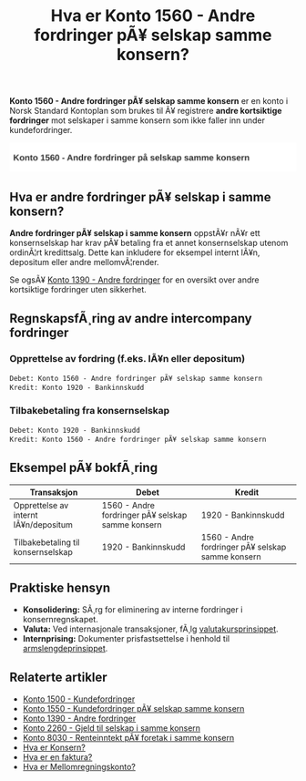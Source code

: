 ﻿---
title: "Hva er Konto 1560 - Andre fordringer pÃ¥ selskap samme konsern?"
meta_title: "1560-andre-fordringer-pa-selskap-samme-konsern"
meta_description: '**Konto 1560 - Andre fordringer pÃ¥ selskap samme konsern** er en konto i Norsk Standard Kontoplan som brukes til Ã¥ registrere **andre kortsiktige fordringer**...'
slug: 1560-andre-fordringer-pa-selskap-samme-konsern
type: blog
layout: pages/single
---

**Konto 1560 - Andre fordringer pÃ¥ selskap samme konsern** er en konto i Norsk Standard Kontoplan som brukes til Ã¥ registrere **andre kortsiktige fordringer** mot selskaper i samme konsern som ikke faller inn under kundefordringer.

![Illustrasjon av konto 1560 Andre fordringer pÃ¥ selskap samme konsern](1560-andre-fordringer-pa-selskap-samme-konsern-image.svg)

## Hva er andre fordringer pÃ¥ selskap i samme konsern?

**Andre fordringer pÃ¥ selskap i samme konsern** oppstÃ¥r nÃ¥r ett konsernselskap har krav pÃ¥ betaling fra et annet konsernselskap utenom ordinÃ¦rt kredittsalg. Dette kan inkludere for eksempel internt lÃ¥n, depositum eller andre mellomvÃ¦render.

Se ogsÃ¥ [Konto 1390 - Andre fordringer](/blogs/kontoplan/1390-andre-fordringer "Konto 1390 - Andre fordringer") for en oversikt over andre kortsiktige fordringer uten sikkerhet.

## RegnskapsfÃ¸ring av andre intercompany fordringer

### Opprettelse av fordring (f.eks. lÃ¥n eller depositum)
```plaintext
Debet: Konto 1560 - Andre fordringer pÃ¥ selskap samme konsern
Kredit: Konto 1920 - Bankinnskudd
```

### Tilbakebetaling fra konsernselskap
```plaintext
Debet: Konto 1920 - Bankinnskudd
Kredit: Konto 1560 - Andre fordringer pÃ¥ selskap samme konsern
```

## Eksempel pÃ¥ bokfÃ¸ring

| Transaksjon                             | Debet                                                        | Kredit                                    |
|-----------------------------------------|--------------------------------------------------------------|-------------------------------------------|
| Opprettelse av internt lÃ¥n/depositum    | 1560 - Andre fordringer pÃ¥ selskap samme konsern             | 1920 - Bankinnskudd                       |
| Tilbakebetaling til konsernselskap      | 1920 - Bankinnskudd                                          | 1560 - Andre fordringer pÃ¥ selskap samme konsern |

## Praktiske hensyn

* **Konsolidering:** SÃ¸rg for eliminering av interne fordringer i konsernregnskapet.
* **Valuta:** Ved internasjonale transaksjoner, fÃ¸lg [valutakursprinsippet](/blogs/regnskap/hva-er-valutakurs "Hva er Valutakurs? Prinsipper for valutahÃ¥ndtering i regnskap").
* **Internprising:** Dokumenter prisfastsettelse i henhold til [armslengdeprinsippet](/blogs/regnskap/hva-er-internprising "Hva er Internprising? Retningslinjer for konserninternt salg").

## Relaterte artikler

* [Konto 1500 - Kundefordringer](/blogs/kontoplan/1500-kundefordringer "Konto 1500 - Kundefordringer")
* [Konto 1550 - Kundefordringer pÃ¥ selskap samme konsern](/blogs/kontoplan/1550-kundefordringer-pa-selskap-samme-konsern "Konto 1550 - Kundefordringer pÃ¥ selskap samme konsern")
* [Konto 1390 - Andre fordringer](/blogs/kontoplan/1390-andre-fordringer "Konto 1390 - Andre fordringer")
* [Konto 2260 - Gjeld til selskap i samme konsern](/blogs/kontoplan/2260-gjeld-til-selskap-i-samme-konsern "Konto 2260 - Gjeld til selskap i samme konsern")
* [Konto 8030 - Renteinntekt pÃ¥ foretak i samme konsern](/blogs/kontoplan/8030-renteinntekt-pa-foretak-i-samme-konsern "Konto 8030 - Renteinntekt pÃ¥ foretak i samme konsern: RegnskapsfÃ¸ring av konserninterne renteinntekter")
* [Hva er Konsern?](/blogs/regnskap/hva-er-konsern "Hva er Konsern? Komplett Guide til Konsernstrukturer og Konsernregnskap")
* [Hva er en faktura?](/blogs/regnskap/hva-er-en-faktura "Hva er en Faktura? En Guide til Norske Fakturakrav")
* [Hva er Mellomregningskonto?](/blogs/regnskap/mellomregningskonto "Hva er Mellomregningskonto? Guide til intercompany clearing og avstemming")

